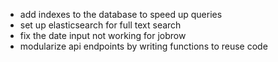 - add indexes to the database to speed up queries
- set up elasticsearch for full text search
- fix the date input not working for jobrow
- modularize api endpoints by writing functions to reuse code